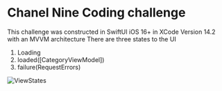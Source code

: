 # Chanel Nine Coding challenge

This challenge was constructed in SwiftUI iOS 16+ in XCode Version 14.2 with an MVVM architecture
There are three states to the UI

1. Loading
2. loaded([CategoryViewModel])
3. failure(RequestErrors)

![ViewStates](https://user-images.githubusercontent.com/241315/213818374-39241938-4c6b-4321-bfc2-947895b14f65.png)
